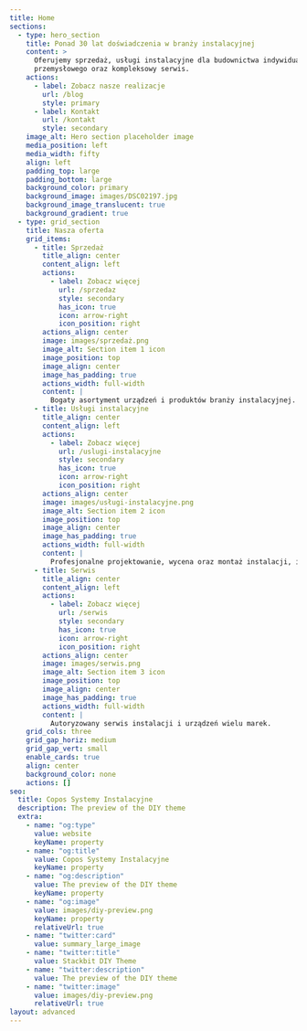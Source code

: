 ```yaml
---
title: Home
sections:
  - type: hero_section
    title: Ponad 30 lat doświadczenia w branży instalacyjnej
    content: >
      Oferujemy sprzedaż, usługi instalacyjne dla budownictwa indywidualnego i
      przemysłowego oraz kompleksowy serwis.
    actions:
      - label: Zobacz nasze realizacje
        url: /blog
        style: primary
      - label: Kontakt
        url: /kontakt
        style: secondary
    image_alt: Hero section placeholder image
    media_position: left
    media_width: fifty
    align: left
    padding_top: large
    padding_bottom: large
    background_color: primary
    background_image: images/DSC02197.jpg
    background_image_translucent: true
    background_gradient: true
  - type: grid_section
    title: Nasza oferta
    grid_items:
      - title: Sprzedaż
        title_align: center
        content_align: left
        actions:
          - label: Zobacz więcej
            url: /sprzedaz
            style: secondary
            has_icon: true
            icon: arrow-right
            icon_position: right
        actions_align: center
        image: images/sprzedaż.png
        image_alt: Section item 1 icon
        image_position: top
        image_align: center
        image_has_padding: true
        actions_width: full-width
        content: |
          Bogaty asortyment urządzeń i produktów branży instalacyjnej.
      - title: Usługi instalacyjne
        title_align: center
        content_align: left
        actions:
          - label: Zobacz więcej
            url: /uslugi-instalacyjne
            style: secondary
            has_icon: true
            icon: arrow-right
            icon_position: right
        actions_align: center
        image: images/usługi-instalacyjne.png
        image_alt: Section item 2 icon
        image_position: top
        image_align: center
        image_has_padding: true
        actions_width: full-width
        content: |
          Profesjonalne projektowanie, wycena oraz montaż instalacji, i inne.
      - title: Serwis
        title_align: center
        content_align: left
        actions:
          - label: Zobacz więcej
            url: /serwis
            style: secondary
            has_icon: true
            icon: arrow-right
            icon_position: right
        actions_align: center
        image: images/serwis.png
        image_alt: Section item 3 icon
        image_position: top
        image_align: center
        image_has_padding: true
        actions_width: full-width
        content: |
          Autoryzowany serwis instalacji i urządzeń wielu marek.
    grid_cols: three
    grid_gap_horiz: medium
    grid_gap_vert: small
    enable_cards: true
    align: center
    background_color: none
    actions: []
seo:
  title: Copos Systemy Instalacyjne
  description: The preview of the DIY theme
  extra:
    - name: "og:type"
      value: website
      keyName: property
    - name: "og:title"
      value: Copos Systemy Instalacyjne
      keyName: property
    - name: "og:description"
      value: The preview of the DIY theme
      keyName: property
    - name: "og:image"
      value: images/diy-preview.png
      keyName: property
      relativeUrl: true
    - name: "twitter:card"
      value: summary_large_image
    - name: "twitter:title"
      value: Stackbit DIY Theme
    - name: "twitter:description"
      value: The preview of the DIY theme
    - name: "twitter:image"
      value: images/diy-preview.png
      relativeUrl: true
layout: advanced
---
```

